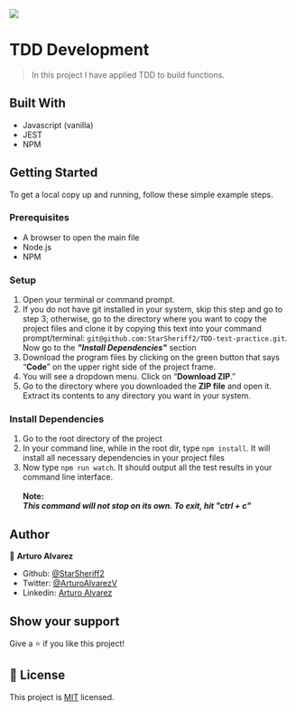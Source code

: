 ![](https://img.shields.io/badge/Microverse-blueviolet)

# TDD Development

> In this project I have applied TDD to build functions.

## Built With

- Javascript (vanilla)
- JEST
- NPM
## Getting Started

To get a local copy up and running, follow these simple example steps.

### Prerequisites
- A browser to open the main file
- Node.js
- NPM
### Setup
1. Open your terminal or command prompt.
2. If you do not have git installed in your system, skip this step and go to step 3; otherwise, go to the directory where you want to copy the project files and clone it by copying this text into your command prompt/terminal: `git@github.com:StarSheriff2/TDD-test-practice.git`.
<br>Now go to the ***"Install Dependencies"*** section
3. Download the program files by clicking on the green button that says “**Code**” on the upper right side of the project frame.
4. You will see a dropdown menu. Click on “**Download ZIP**.”
5. Go to the directory where you downloaded the **ZIP file** and open it. Extract its contents to any directory you want in your system.

### Install Dependencies
1. Go to the root directory of the project
2. In your command line, while in the root dir, type `npm install`. It will install all necessary dependencies in your project files
3. Now type `npm run watch`. It should output all the test results in your command line interface.<br><br>
**Note:<br>_This command will not stop on its own. To exit, hit "ctrl + c"_**

## Author

👤 **Arturo Alvarez**
- Github: [@StarSheriff2](https://github.com/StarSheriff2)
- Twitter: [@ArturoAlvarezV](https://twitter.com/ArturoAlvarezV)
- Linkedin: [Arturo Alvarez](https://www.linkedin.com/in/arturoalvarezv/)

## Show your support

Give a ⭐️ if you like this project!

## 📝 License

This project is [MIT](https://github.com/StarSheriff2/TDD-test-practice/blob/master/MIT.md) licensed.
